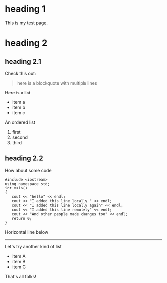 # heading 1
This is my test page.

# heading 2
## heading 2.1
Check this out:
> here is a blockquote
> with multiple lines

Here is a list
* item a
* item b
* item c

An ordered list
1. first
2. second
3. third

## heading 2.2

How about some code
```
#include <iostream>
using namespace std;
int main()
{
   cout << "hello" << endl;
   cout << "I added this line locally " << endl;
   cout << "I added this line locally again" << endl;
   cout << "I added this line remotely" << endl;
   cout << "And other people made changes too" << endl;
   return 0;
}
```
Horizontal line below

---
Let's try another kind of list
- item A
- item B
- item C

That's all folks!
